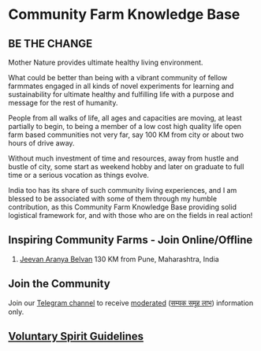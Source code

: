 # Community Farm Knowledge Base

## BE THE CHANGE

Mother Nature provides ultimate healthy living environment.

What could be better than being with a vibrant community of fellow farmmates engaged in all kinds of novel experiments for learning and sustainability for ultimate healthy and fulfilling life with a purpose and message for the rest of humanity.

People from all walks of life, all ages and capacities are moving, at least partially to begin, to being a member of a low cost high quality life open farm based communities not very far, say 100 KM from city or about two hours of drive away.

Without much investment of time and resources, away from hustle and bustle of city, some start as weekend hobby and later on graduate to full time or a serious vocation as things evolve.

India too has its share of such community living experiences, and I am blessed to be associated with some of them through my humble contribution, as this Community Farm Knowledge Base providing solid logistical framework for, and with those who are on the fields in real action!

## Inspiring Community Farms - Join Online/Offline

1. [Jeevan Aranya Belvan](https://nehalsin.github.io/jeevan-aranya-belvan/) 130 KM from Pune, Maharashtra, India

## Join the Community

Join our [Telegram channel](https://t.me/communityfarming) to receive [moderated](moderated-channel-benefits.md) ([सम्यक समूह लाभ](सम्यक-समूह-लाभ.md)) information only. 

## [Voluntary Spirit Guidelines](https://nehalsin.github.io/voluntary-spirit-guidelines/)
